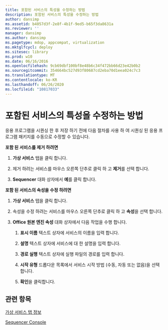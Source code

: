 ```yaml
---
title: 포함된 서비스의 특성을 수정하는 방법
description: 포함된 서비스의 특성을 수정하는 방법
author: dansimp
ms.assetid: b4057d3f-2e8f-4b1f-9ed5-b65f3da8631a
ms.reviewer: ''
manager: dansimp
ms.author: dansimp
ms.pagetype: mdop, appcompat, virtualization
ms.mktglfcycl: deploy
ms.sitesec: library
ms.prod: w10
ms.date: 06/16/2016
ms.openlocfilehash: 9cb69dbf100bf8e48b6c34f472bb66d23e42b0b2
ms.sourcegitcommit: 354664bc527d93f80687cd2eba70d1eea024c7c3
ms.translationtype: MT
ms.contentlocale: ko-KR
ms.lasthandoff: 06/26/2020
ms.locfileid: "10817033"
---
```

# 포함된 서비스의 특성을 수정하는 방법


응용 프로그램을 시퀀싱 한 후 저장 하기 전에 다음 절차를 사용 하 여 시퀀싱 된 응용 프로그램 패키지를 수동으로 수정할 수 있습니다.

**포함 된 서비스를 제거 하려면**

1.  **가상 서비스** 탭을 클릭 합니다.

2.  제거 하려는 서비스를 마우스 오른쪽 단추로 클릭 하 고 **제거**를 선택 합니다.

3.  **Sequencer** 대화 상자에서 **예**를 클릭 합니다.

**포함 된 서비스의 속성을 수정 하려면**

1.  **가상 서비스** 탭을 클릭 합니다.

2.  속성을 수정 하려는 서비스를 마우스 오른쪽 단추로 클릭 하 고 **속성**을 선택 합니다.

3.  **Office 원본 엔진 속성** 대화 상자에서 다음 작업을 수행 합니다.

    1.  **표시 이름** 텍스트 상자에 서비스의 이름을 입력 합니다.

    2.  **설명** 텍스트 상자에 서비스에 대 한 설명을 입력 합니다.

    3.  **경로 실행** 텍스트 상자에 실행 파일의 경로를 입력 합니다.

    4.  **시작 유형** 드롭다운 목록에서 서비스 시작 방법 (수동, 자동 또는 없음)을 선택 합니다.

    5.  **확인**을 클릭합니다.

## 관련 항목


[가상 서비스 탭 정보](about-the-virtual-services-tab.md)

[Sequencer Console](sequencer-console.md)

 

 





